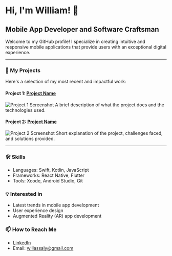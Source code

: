 # Hi, I'm William! 👋

## Mobile App Developer and Software Craftsman

Welcome to my GitHub profile! I specialize in creating intuitive and responsive mobile applications that provide users with an exceptional digital experience.

---

### 🚀 My Projects

Here's a selection of my most recent and impactful work:

#### Project 1: [Project Name](link-to-live-project-or-marketplace)
![Project 1 Screenshot](link-to-image)
A brief description of what the project does and the technologies used.

#### Project 2: [Project Name](link-to-project-repo)
![Project 2 Screenshot](link-to-image)
Short explanation of the project, challenges faced, and solutions provided.

<!-- Repeat for additional projects -->

---

### 🛠️ Skills
- Languages: Swift, Kotlin, JavaScript
- Frameworks: React Native, Flutter
- Tools: Xcode, Android Studio, Git

### 💡 Interested in
- Latest trends in mobile app development
- User experience design
- Augmented Reality (AR) app development

### 📫 How to Reach Me
- [LinkedIn](www.linkedin.com/in/willassaly)
- Email: willassaly@gmail.com

<!-- Optional sections could include 'Certifications', 'Education', 'Testimonials', or 'Featured In'. -->


<!--
**WillAssaly/WillAssaly** is a ✨ _special_ ✨ repository because its `README.md` (this file) appears on your GitHub profile.

Here are some ideas to get you started:

- 🔭 I’m currently working on ...
- 🌱 I’m currently learning ...
- 👯 I’m looking to collaborate on ...
- 🤔 I’m looking for help with ...
- 💬 Ask me about ...
- 📫 How to reach me: ...
- 😄 Pronouns: ...
- ⚡ Fun fact: ...
-->

